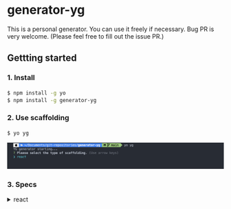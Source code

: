 # generator-yg

This is a personal generator. You can use it freely if necessary. Bug PR is very welcome. (Please feel free to fill out the issue PR.)

## Gettting started

### 1. Install

```bash
$ npm install -g yo
$ npm install -g generator-yg
```

### 2. Use scaffolding

```bash
$ yo yg
```

![](./doc/1.png)

### 3. Specs

<details><summary>react</summary>

    - react
    - emotion/styled
    - typescript
    - eslint
    - prettier
    - husky
    - commit-lint
    - lint-staged
    - jest

</details>
